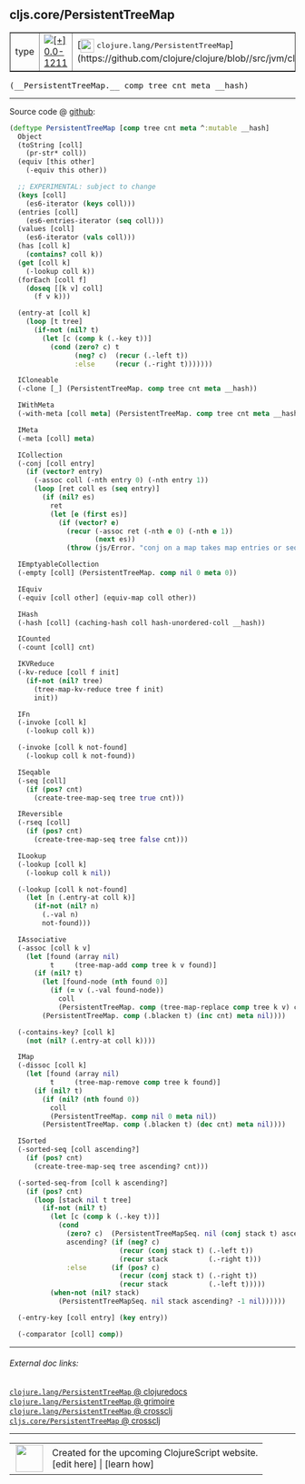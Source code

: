 ## cljs.core/PersistentTreeMap



 <table border="1">
<tr>
<td>type</td>
<td><a href="https://github.com/cljsinfo/cljs-api-docs/tree/0.0-1211"><img valign="middle" alt="[+] 0.0-1211" title="Added in 0.0-1211" src="https://img.shields.io/badge/+-0.0--1211-lightgrey.svg"></a> </td>
<td>
[<img height="24px" valign="middle" src="http://i.imgur.com/1GjPKvB.png"> <samp>clojure.lang/PersistentTreeMap</samp>](https://github.com/clojure/clojure/blob//src/jvm/clojure/lang/PersistentTreeMap.java)
</td>
</tr>
</table>


 <samp>
(__PersistentTreeMap.__ comp tree cnt meta __hash)<br>
</samp>

---







Source code @ [github](https://github.com/clojure/clojurescript/blob/r2814/src/cljs/cljs/core.cljs#L6980-L7124):

```clj
(deftype PersistentTreeMap [comp tree cnt meta ^:mutable __hash]
  Object
  (toString [coll]
    (pr-str* coll))
  (equiv [this other]
    (-equiv this other))

  ;; EXPERIMENTAL: subject to change
  (keys [coll]
    (es6-iterator (keys coll)))
  (entries [coll]
    (es6-entries-iterator (seq coll)))
  (values [coll]
    (es6-iterator (vals coll)))
  (has [coll k]
    (contains? coll k))
  (get [coll k]
    (-lookup coll k))
  (forEach [coll f]
    (doseq [[k v] coll]
      (f v k)))

  (entry-at [coll k]
    (loop [t tree]
      (if-not (nil? t)
        (let [c (comp k (.-key t))]
          (cond (zero? c) t
                (neg? c)  (recur (.-left t))
                :else     (recur (.-right t)))))))

  ICloneable
  (-clone [_] (PersistentTreeMap. comp tree cnt meta __hash))

  IWithMeta
  (-with-meta [coll meta] (PersistentTreeMap. comp tree cnt meta __hash))

  IMeta
  (-meta [coll] meta)

  ICollection
  (-conj [coll entry]
    (if (vector? entry)
      (-assoc coll (-nth entry 0) (-nth entry 1))
      (loop [ret coll es (seq entry)]
        (if (nil? es)
          ret
          (let [e (first es)]
            (if (vector? e)
              (recur (-assoc ret (-nth e 0) (-nth e 1))
                     (next es))
              (throw (js/Error. "conj on a map takes map entries or seqables of map entries"))))))))

  IEmptyableCollection
  (-empty [coll] (PersistentTreeMap. comp nil 0 meta 0))

  IEquiv
  (-equiv [coll other] (equiv-map coll other))

  IHash
  (-hash [coll] (caching-hash coll hash-unordered-coll __hash))

  ICounted
  (-count [coll] cnt)

  IKVReduce
  (-kv-reduce [coll f init]
    (if-not (nil? tree)
      (tree-map-kv-reduce tree f init)
      init))

  IFn
  (-invoke [coll k]
    (-lookup coll k))

  (-invoke [coll k not-found]
    (-lookup coll k not-found))

  ISeqable
  (-seq [coll]
    (if (pos? cnt)
      (create-tree-map-seq tree true cnt)))

  IReversible
  (-rseq [coll]
    (if (pos? cnt)
      (create-tree-map-seq tree false cnt)))

  ILookup
  (-lookup [coll k]
    (-lookup coll k nil))

  (-lookup [coll k not-found]
    (let [n (.entry-at coll k)]
      (if-not (nil? n)
        (.-val n)
        not-found)))

  IAssociative
  (-assoc [coll k v]
    (let [found (array nil)
          t     (tree-map-add comp tree k v found)]
      (if (nil? t)
        (let [found-node (nth found 0)]
          (if (= v (.-val found-node))
            coll
            (PersistentTreeMap. comp (tree-map-replace comp tree k v) cnt meta nil)))
        (PersistentTreeMap. comp (.blacken t) (inc cnt) meta nil))))

  (-contains-key? [coll k]
    (not (nil? (.entry-at coll k))))

  IMap
  (-dissoc [coll k]
    (let [found (array nil)
          t     (tree-map-remove comp tree k found)]
      (if (nil? t)
        (if (nil? (nth found 0))
          coll
          (PersistentTreeMap. comp nil 0 meta nil))
        (PersistentTreeMap. comp (.blacken t) (dec cnt) meta nil))))

  ISorted
  (-sorted-seq [coll ascending?]
    (if (pos? cnt)
      (create-tree-map-seq tree ascending? cnt)))

  (-sorted-seq-from [coll k ascending?]
    (if (pos? cnt)
      (loop [stack nil t tree]
        (if-not (nil? t)
          (let [c (comp k (.-key t))]
            (cond
              (zero? c)  (PersistentTreeMapSeq. nil (conj stack t) ascending? -1 nil)
              ascending? (if (neg? c)
                           (recur (conj stack t) (.-left t))
                           (recur stack          (.-right t)))
              :else      (if (pos? c)
                           (recur (conj stack t) (.-right t))
                           (recur stack          (.-left t)))))
          (when-not (nil? stack)
            (PersistentTreeMapSeq. nil stack ascending? -1 nil))))))

  (-entry-key [coll entry] (key entry))

  (-comparator [coll] comp))
```

<!--
Repo - tag - source tree - lines:

 <pre>
clojurescript @ r2814
└── src
    └── cljs
        └── cljs
            └── <ins>[core.cljs:6980-7124](https://github.com/clojure/clojurescript/blob/r2814/src/cljs/cljs/core.cljs#L6980-L7124)</ins>
</pre>

-->

---



###### External doc links:

[`clojure.lang/PersistentTreeMap` @ clojuredocs](http://clojuredocs.org/clojure.lang/PersistentTreeMap)<br>
[`clojure.lang/PersistentTreeMap` @ grimoire](http://conj.io/store/v1/org.clojure/clojure/1.7.0-beta3/clj/clojure.lang/PersistentTreeMap/)<br>
[`clojure.lang/PersistentTreeMap` @ crossclj](http://crossclj.info/fun/clojure.lang/PersistentTreeMap.html)<br>
[`cljs.core/PersistentTreeMap` @ crossclj](http://crossclj.info/fun/cljs.core.cljs/PersistentTreeMap.html)<br>

---

 <table>
<tr><td>
<img valign="middle" align="right" width="48px" src="http://i.imgur.com/Hi20huC.png">
</td><td>
Created for the upcoming ClojureScript website.<br>
[edit here] | [learn how]
</td></tr></table>

[edit here]:https://github.com/cljsinfo/cljs-api-docs/blob/master/cljsdoc/cljs.core/PersistentTreeMap.cljsdoc
[learn how]:https://github.com/cljsinfo/cljs-api-docs/wiki/cljsdoc-files

<!--

This information was too distracting to show to readers, but I'll leave it
commented here since it is helpful to:

- pretty-print the data used to generate this document
- and show how to retrieve that data



The API data for this symbol:

```clj
{:ns "cljs.core",
 :name "PersistentTreeMap",
 :signature ["[comp tree cnt meta __hash]"],
 :history [["+" "0.0-1211"]],
 :type "type",
 :full-name-encode "cljs.core/PersistentTreeMap",
 :source {:code "(deftype PersistentTreeMap [comp tree cnt meta ^:mutable __hash]\n  Object\n  (toString [coll]\n    (pr-str* coll))\n  (equiv [this other]\n    (-equiv this other))\n\n  ;; EXPERIMENTAL: subject to change\n  (keys [coll]\n    (es6-iterator (keys coll)))\n  (entries [coll]\n    (es6-entries-iterator (seq coll)))\n  (values [coll]\n    (es6-iterator (vals coll)))\n  (has [coll k]\n    (contains? coll k))\n  (get [coll k]\n    (-lookup coll k))\n  (forEach [coll f]\n    (doseq [[k v] coll]\n      (f v k)))\n\n  (entry-at [coll k]\n    (loop [t tree]\n      (if-not (nil? t)\n        (let [c (comp k (.-key t))]\n          (cond (zero? c) t\n                (neg? c)  (recur (.-left t))\n                :else     (recur (.-right t)))))))\n\n  ICloneable\n  (-clone [_] (PersistentTreeMap. comp tree cnt meta __hash))\n\n  IWithMeta\n  (-with-meta [coll meta] (PersistentTreeMap. comp tree cnt meta __hash))\n\n  IMeta\n  (-meta [coll] meta)\n\n  ICollection\n  (-conj [coll entry]\n    (if (vector? entry)\n      (-assoc coll (-nth entry 0) (-nth entry 1))\n      (loop [ret coll es (seq entry)]\n        (if (nil? es)\n          ret\n          (let [e (first es)]\n            (if (vector? e)\n              (recur (-assoc ret (-nth e 0) (-nth e 1))\n                     (next es))\n              (throw (js/Error. \"conj on a map takes map entries or seqables of map entries\"))))))))\n\n  IEmptyableCollection\n  (-empty [coll] (PersistentTreeMap. comp nil 0 meta 0))\n\n  IEquiv\n  (-equiv [coll other] (equiv-map coll other))\n\n  IHash\n  (-hash [coll] (caching-hash coll hash-unordered-coll __hash))\n\n  ICounted\n  (-count [coll] cnt)\n\n  IKVReduce\n  (-kv-reduce [coll f init]\n    (if-not (nil? tree)\n      (tree-map-kv-reduce tree f init)\n      init))\n\n  IFn\n  (-invoke [coll k]\n    (-lookup coll k))\n\n  (-invoke [coll k not-found]\n    (-lookup coll k not-found))\n\n  ISeqable\n  (-seq [coll]\n    (if (pos? cnt)\n      (create-tree-map-seq tree true cnt)))\n\n  IReversible\n  (-rseq [coll]\n    (if (pos? cnt)\n      (create-tree-map-seq tree false cnt)))\n\n  ILookup\n  (-lookup [coll k]\n    (-lookup coll k nil))\n\n  (-lookup [coll k not-found]\n    (let [n (.entry-at coll k)]\n      (if-not (nil? n)\n        (.-val n)\n        not-found)))\n\n  IAssociative\n  (-assoc [coll k v]\n    (let [found (array nil)\n          t     (tree-map-add comp tree k v found)]\n      (if (nil? t)\n        (let [found-node (nth found 0)]\n          (if (= v (.-val found-node))\n            coll\n            (PersistentTreeMap. comp (tree-map-replace comp tree k v) cnt meta nil)))\n        (PersistentTreeMap. comp (.blacken t) (inc cnt) meta nil))))\n\n  (-contains-key? [coll k]\n    (not (nil? (.entry-at coll k))))\n\n  IMap\n  (-dissoc [coll k]\n    (let [found (array nil)\n          t     (tree-map-remove comp tree k found)]\n      (if (nil? t)\n        (if (nil? (nth found 0))\n          coll\n          (PersistentTreeMap. comp nil 0 meta nil))\n        (PersistentTreeMap. comp (.blacken t) (dec cnt) meta nil))))\n\n  ISorted\n  (-sorted-seq [coll ascending?]\n    (if (pos? cnt)\n      (create-tree-map-seq tree ascending? cnt)))\n\n  (-sorted-seq-from [coll k ascending?]\n    (if (pos? cnt)\n      (loop [stack nil t tree]\n        (if-not (nil? t)\n          (let [c (comp k (.-key t))]\n            (cond\n              (zero? c)  (PersistentTreeMapSeq. nil (conj stack t) ascending? -1 nil)\n              ascending? (if (neg? c)\n                           (recur (conj stack t) (.-left t))\n                           (recur stack          (.-right t)))\n              :else      (if (pos? c)\n                           (recur (conj stack t) (.-right t))\n                           (recur stack          (.-left t)))))\n          (when-not (nil? stack)\n            (PersistentTreeMapSeq. nil stack ascending? -1 nil))))))\n\n  (-entry-key [coll entry] (key entry))\n\n  (-comparator [coll] comp))",
          :title "Source code",
          :repo "clojurescript",
          :tag "r2814",
          :filename "src/cljs/cljs/core.cljs",
          :lines [6980 7124]},
 :full-name "cljs.core/PersistentTreeMap",
 :clj-symbol "clojure.lang/PersistentTreeMap"}

```

Retrieve the API data for this symbol:

```clj
;; from Clojure REPL
(require '[clojure.edn :as edn])
(-> (slurp "https://raw.githubusercontent.com/cljsinfo/cljs-api-docs/catalog/cljs-api.edn")
    (edn/read-string)
    (get-in [:symbols "cljs.core/PersistentTreeMap"]))
```

-->
